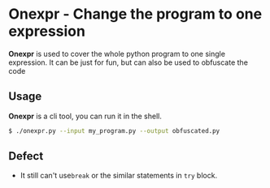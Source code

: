 # Onexpr - Change the program to one expression


**Onexpr** is used to cover the whole python program to one single expression.
It can be just for fun, but can also be used to obfuscate the code


## Usage
**Onexpr** is a cli tool, you can run it in the shell.
```bash
$ ./onexpr.py --input my_program.py --output obfuscated.py
```

## Defect
- It still can't use`break` or the similar statements in `try` block.
